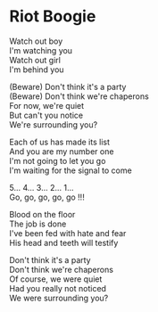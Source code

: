 # Riot Boogie

Watch out boy  
I'm watching you  
Watch out girl  
I'm behind you  

(Beware) Don't think it's a party  
(Beware) Don't think we're chaperons  
For now, we're quiet  
But can't you notice  
We're surrounding you?  

Each of us has made its list  
And you are my number one  
I'm not going to let you go  
I'm waiting for the signal to come  

5... 4... 3... 2... 1...  
Go, go, go, go, go !!!  

Blood on the floor  
The job is done  
I've been fed with hate and fear  
His head and teeth will testify  

Don't think it's a party  
Don't think we're chaperons  
Of course, we were quiet  
Had you really not noticed  
We were surrounding you?  
